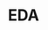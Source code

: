 ---
layout: category
taxonomy: eda
entries_layout: grid
title: EDA
excerpt: "Artículos que nos explican como utilizar una arquitectura basada en eventos (EDA) para poder conectar dos servicios de forma asíncrona."
image:
  path: /images/covers/eventos.webp
  thumbnail: /images/covers/eventos.webp
  caption: Fotografía de [FreePik](https://www.freepik.es/autor/freepik)
search: false
---